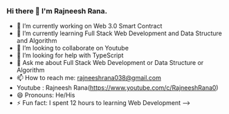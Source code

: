 ### Hi there 👋 I'm Rajneesh Rana.


- 🔭 I’m currently working on  Web 3.0 Smart Contract
- 🌱 I’m currently learning Full Stack Web Development and Data Structure and Algorithm
- 👯 I’m looking to collaborate on Youtube
- 🤔 I’m looking for help with TypeScript 
- 💬 Ask me about Full Stack Web Development or Data Structure or Algorithm
- 📫 How to reach me: rajneeshrana038@gmail.com
- Youtube : Rajneesh Rana(https://www.youtube.com/c/RajneeshRana0)
- 😄 Pronouns: He/His
- ⚡ Fun fact: I spent 12 hours to learning Web Development
-->
